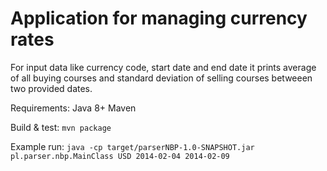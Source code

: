 # Application for managing currency rates 

For input data like currency code, start date and end date it prints 
average of all buying courses and standard deviation of selling courses
betweeen two provided dates.

Requirements:
Java 8+
Maven

Build & test:
`mvn package`

Example run:
`java -cp target/parserNBP-1.0-SNAPSHOT.jar pl.parser.nbp.MainClass USD 2014-02-04 2014-02-09`
